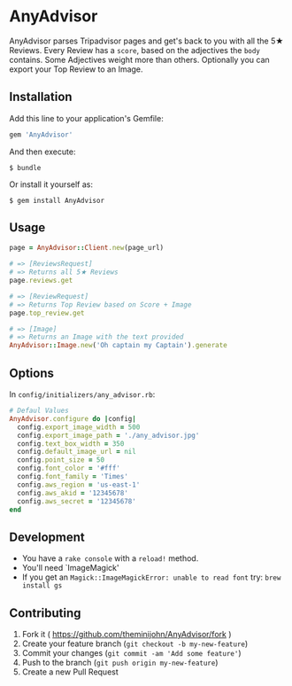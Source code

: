 # AnyAdvisor

AnyAdvisor parses Tripadvisor pages and get's back to you with all the 5★ Reviews. Every Review has a `score`, based on the adjectives the `body` contains. Some Adjectives weight more than others. Optionally you can export your Top Review to an Image.

## Installation

Add this line to your application's Gemfile:

```ruby
gem 'AnyAdvisor'
```

And then execute:

    $ bundle

Or install it yourself as:

    $ gem install AnyAdvisor

## Usage

```ruby
page = AnyAdvisor::Client.new(page_url)

# => [ReviewsRequest]
# => Returns all 5★ Reviews
page.reviews.get

# => [ReviewRequest]
# => Returns Top Review based on Score + Image
page.top_review.get

# => [Image]
# => Returns an Image with the text provided
AnyAdvisor::Image.new('Oh captain my Captain').generate
```

## Options

In `config/initializers/any_advisor.rb`:

```ruby
# Defaul Values
AnyAdvisor.configure do |config|
  config.export_image_width = 500
  config.export_image_path = './any_advisor.jpg'
  config.text_box_width = 350
  config.default_image_url = nil
  config.point_size = 50
  config.font_color = '#fff'
  config.font_family = 'Times'
  config.aws_region = 'us-east-1'
  config.aws_akid = '12345678'
  config.aws_secret = '12345678'
end
```


## Development

- You have a `rake console` with a `reload!` method.
- You'll need `ImageMagick' 
- If you get an `Magick::ImageMagickError: unable to read font` try: `brew install gs`



## Contributing

1. Fork it ( https://github.com/theminijohn/AnyAdvisor/fork )
2. Create your feature branch (`git checkout -b my-new-feature`)
3. Commit your changes (`git commit -am 'Add some feature'`)
4. Push to the branch (`git push origin my-new-feature`)
5. Create a new Pull Request